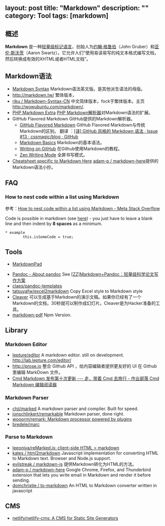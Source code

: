 layout: post
title: "Markdown"
description: ""
category: Tool
tags: [markdown]
---
## 概述

**Markdown** 是一种[轻量级标记语言](http://zh.wikipedia.org/wiki/%E8%BD%BB%E9%87%8F%E7%BA%A7%E6%A0%87%E8%AE%B0%E8%AF%AD%E8%A8%80)，创始人为[约翰·格鲁伯](http://zh.wikipedia.org/w/index.php?title=%E7%B4%84%E7%BF%B0%C2%B7%E6%A0%BC%E9%AD%AF%E4%BC%AF&action=edit&redlink=1)（John Gruber）和[亚伦·斯沃茨](http://zh.wikipedia.org/wiki/%E4%BA%9A%E4%BC%A6%C2%B7%E6%96%AF%E6%B2%83%E8%8C%A8)（Aaron Swartz）。它允许人们“使用易读易写的纯文本格式编写文档，然后转换成有效的XHTML或者HTML文档”。

<!-- more -->

## Markdown语法
 
- [Markdown Syntax](http://daringfireball.net/projects/markdown/) Markdown语法英文版。是其他派生语法的母版。
- <http://markdown.tw/> 繁体版本，
- [riku / Markdown-Syntax-CN](https://gitcafe.com/riku/Markdown-Syntax-CN) 中文简体版本，fock于繁体版本。主页 <http://wowubuntu.com/markdown/>.
- [PHP Markdown Extra](http://michelf.ca/projects/php-markdown/extra/) [PHP Markdown解析器](https://github.com/michelf/php-markdown)对Markdown语法的扩展。
- GitHub Flavored Markdown GitHub提供的Markdown解析器。
    - [GitHub Flavored Markdown](https://help.github.com/articles/github-flavored-markdown) GitHub Flavored Markdown与传统Markdown的区别。 翻译 ：[[译] GitHub 风格的 Markdown 语法 · Issue #13 · cssmagic/blog · GitHub](https://github.com/cssmagic/blog/issues/13)
    - [Markdown Basics](https://help.github.com/articles/markdown-basics) Markdown的基本语法。
    - [Writing on GitHub](https://help.github.com/articles/writing-on-github) 在Github使用Markdown的教程。
    - [Zen Writing Mode](https://github.com/blog/1379-zen-writing-mode) 全屏书写模式。
- [Cheatsheet specific to Markdown Here](https://github.com/adam-p/markdown-here/wiki/Markdown-Cheatsheet) [adam-p / markdown-here](https://github.com/adam-p/markdown-here)提供的Markdown语法小抄。

## FAQ

### How to nest code within a list using Markdown

参考：[How to nest code within a list using Markdown - Meta Stack Overflow](http://meta.stackoverflow.com/questions/3792/how-to-nest-code-within-a-list-using-markdown)

Code is possible in markdown (see [here](http://meta.stackoverflow.com/questions/3122/formatting-sandbox/3431#3431)) - you just have to leave a blank line and then indent by **8 spaces** as a minimum.

    * example
            this.isSomeCode = true;


## Tools

* [MarkdownPad](http://markdownpad.com/)
- [Pandoc - About pandoc](http://johnmacfarlane.net/pandoc/) See [[ZZ]Markdown+Pandoc：轻量级科学论文写作方案](http://www.eetop.cn/blog/html/03/6503-33017.html)
- [claes/pandoc-templates](https://github.com/claes/pandoc-templates)
- [tatsuyafw/excel2markdown](https://github.com/tatsuyafw/excel2markdown) Copy Excel style to Markdown style
- [Cleaver](http://jdan.github.io/cleaver/) 可以生成基于Markdown的演示文稿。如果你已经有了一个Markdown的文档，30秒就可以制作成幻灯片。Cleaver是为Hacker准备的工具。
- [markdown-pdf](https://www.npmjs.com/package/markdown-pdf) Npm Version.

## Library

### Markdown Editor

- [lepture/editor](https://github.com/lepture/editor) A markdown editor. still on development. <http://lab.lepture.com/editor/>
- <http://prose.io> 整合 Github API ，给内容编辑者提供更友好的 UI 在 Github 里编辑 MarkDown 文件。
- [Cmd Markdown 发布第十次更新 --- 走，带着 Cmd 去旅行 - 作业部落 Cmd Markdown 编辑阅读器](https://www.zybuluo.com/ghosert/note/90884)

### Markdown Parser

- [chjj/marked](https://github.com/chjj/marked) A markdown parser and compiler. Built for speed.
- [jonschlinkert/remarkable](https://github.com/jonschlinkert/remarkable) Markdown parser, done right. 
- [wooorm/remark: Markdown processor powered by plugins](https://github.com/wooorm/remark)
- [bredele/marc](https://github.com/bredele/marc)

### Parse to Markdown

- [leeoniya/reMarked.js: client-side HTML > markdown](https://github.com/leeoniya/reMarked.js)
- [kates / html2markdown](https://github.com/kates/html2markdown) Javascript implementation for converting HTML to Markdown text. Browser and Node.js support.
- [evilstreak / markdown-js](https://github.com/evilstreak/markdown-js) 提供Markdown转化为HTML的方法。
- [adam-p / markdown-here](https://github.com/adam-p/markdown-here) Google Chrome, Firefox, and Thunderbird extension that lets you write email in Markdown and render it before sending. 
- [domchristie / to-markdown](https://github.com/domchristie/to-markdown) An HTML to Markdown converter written in javascript

## CMS

- [netlify/netlify-cms: A CMS for Static Site Generators](https://github.com/netlify/netlify-cms)
